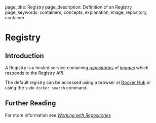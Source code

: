 page_title: Registry
page_description: Definition of an Registry
page_keywords: containers, concepts, explanation, image, repository, container

# Registry

## Introduction

A Registry is a hosted service containing
[*repositories*](/terms/repository/#repository-def) of
[*images*](/terms/image/#image-def) which responds to the Registry API.

The default registry can be accessed using a browser at
[Docker Hub](https://hub.docker.com) or using the
`sudo docker search` command.

## Further Reading

For more information see [*Working with
Repositories*](/userguide/dockerrepos/#working-with-the-repository)
